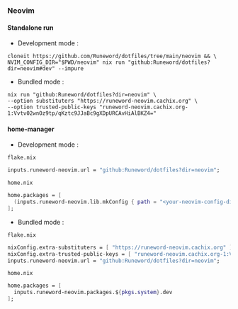 ### Neovim

#### Standalone run

- Development mode :
```shell
cloneit https://github.com/Runeword/dotfiles/tree/main/neovim && \
NVIM_CONFIG_DIR="$PWD/neovim" nix run "github:Runeword/dotfiles?dir=neovim#dev" --impure
```

- Bundled mode :
```shell
nix run "github:Runeword/dotfiles?dir=neovim" \
--option substituters "https://runeword-neovim.cachix.org" \
--option trusted-public-keys "runeword-neovim.cachix.org-1:Vvtv02wnOz9tp/qKztc9JJaBc9gXDpURCAvHiAlBKZ4="
```

#### home-manager

* Development mode :

`flake.nix`
```nix
inputs.runeword-neovim.url = "github:Runeword/dotfiles?dir=neovim";
```

`home.nix`
```nix
home.packages = [
  (inputs.runeword-neovim.lib.mkConfig { path = "<your-neovim-config-dir>"; }).packages.${pkgs.system}.dev
];
```

* Bundled mode :

`flake.nix`
```nix
nixConfig.extra-substituters = [ "https://runeword-neovim.cachix.org" ];
nixConfig.extra-trusted-public-keys = [ "runeword-neovim.cachix.org-1:Vvtv02wnOz9tp/qKztc9JJaBc9gXDpURCAvHiAlBKZ4=" ];
inputs.runeword-neovim.url = "github:Runeword/dotfiles?dir=neovim";
```

`home.nix`
```nix
home.packages = [
  inputs.runeword-neovim.packages.${pkgs.system}.dev
];
```
